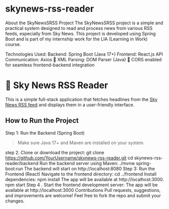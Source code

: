 # skynews-rss-reader

About the SkyNewsSRSS Project
The SkyNewsSRSS project is a simple and practical system designed to read and process news from various RSS feeds, especially from Sky News. This project is developed using Spring Boot and is part of my internship work for the LIA (Learning in Work) course.

Technologies Used:
Backend: Spring Boot (Java 17+)
 Frontend: React.js
 API Communication: Axios
📄 XML Parsing: DOM Parser (Java)
🔐 CORS enabled for seamless frontend-backend integration

# 📰 Sky News RSS Reader

This is a simple full-stack application that fetches headlines from the [Sky News RSS feed](https://feeds.skynews.com/feeds/rss/home.xml) and displays them in a user-friendly interface.

##  How to Run the Project

 Step 1: Run the Backend (Spring Boot)

> Make sure Java 17+ and Maven are installed on your system.

step 2. Clone or download the project:
   git clone https://github.com/YourUsername/skynews-rss-reader.git
   cd skynews-rss-reader/backend
Run the backend server using Maven:
./mvnw spring-boot:run
The backend will start on http://localhost:8080
Step 3: Run the Frontend (React)
Navigate to the frontend directory:
cd ../frontend
Install dependencies:
npm install
The app will be available at http://localhost:3000.
npm start
Step 4 . Start the frontend development server:
The app will be available at http://localhost:3000
Contributions
Pull requests, suggestions, and improvements are welcome! Feel free to fork the repo and submit your changes.
